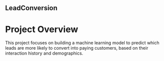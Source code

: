 ## LeadConversion
# Project Overview
This project focuses on building a machine learning model to predict which leads are more likely to convert into paying customers, based on their interaction history and demographics.
